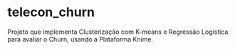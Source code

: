 # telecon_churn
Projeto que implementa Clusterização com K-means e Regressão Logística para avaliar o Churn, usando a Plataforma Knime.   
